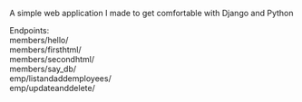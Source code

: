 A simple web application I made to get comfortable with Django and Python      
   
Endpoints:   
members/hello/   
members/firsthtml/   
members/secondhtml/   
members/say_db/   
emp/listandaddemployees/   
emp/updateanddelete<id>/
